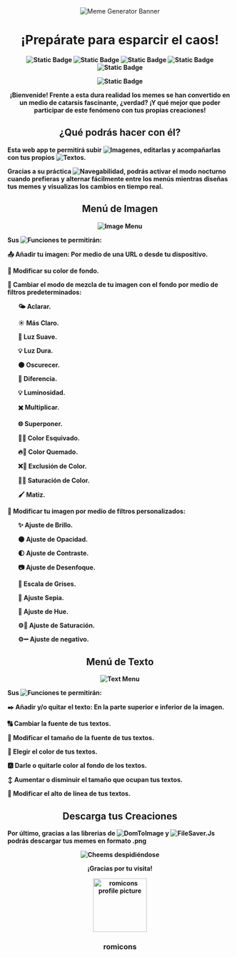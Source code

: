 <div align="center">

<img src="https://i.imgur.com/Jkq9aXD.png" alt="Meme Generator Banner">
  
</div>

<h1 align="center"><b>¡Prepárate para esparcir el caos!</h1>

<div align="center">
  
![Static Badge](https://img.shields.io/badge/HTML5-%232e1437)
![Static Badge](https://img.shields.io/badge/CSS3-%2351425f)
![Static Badge](https://img.shields.io/badge/JS-%23948e99)
![Static Badge](https://img.shields.io/badge/Responsive_Design-%23cad1c3)
![Static Badge](https://img.shields.io/badge/Accessibility-%23e7eed0)


![Static Badge](https://img.shields.io/badge/STATUS-FINISHED-green)

</div>

<p align="center">¡Bienvenide! Frente a esta dura realidad los memes se han convertido en un medio de catarsis fascinante, ¿verdad? ¡Y qué mejor que poder participar de este fenómeno con tus propias creaciones!</p>

<h2 align="center">¿Qué podrás hacer con él?</h2>


<p> Esta web app te permitirá subir <img alt="Imagenes" src="https://img.shields.io/badge/IMAGENES-%2351425f">, editarlas y acompañarlas con tus propios <img alt="Textos" src="https://img.shields.io/badge/TEXTOS-%23cad1c3">.</p>
<p>Gracias a su práctica <img alt="Navegabilidad" src="https://img.shields.io/badge/NAVEGABILIDAD-%23948e99">, podrás activar el modo nocturno cuando prefieras y alternar fácilmente entre los menús mientras diseñas tus memes y visualizas los cambios en tiempo real.</p>

<h2 align="center">Menú de Imagen</h2>

<div align="center">

<img src="https://i.imgur.com/N1MjnkQ.png" alt="Image Menu">
  
</div>


<p> Sus <img alt="Funciones" src="https://img.shields.io/badge/FUNCIONES-%23e7eed0"> te permitirán:</p>

📤 Añadir tu imagen: Por medio de una URL o desde tu dispositivo.
  
🎨 Modificar su color de fondo.

🔄 Cambiar el modo de mezcla de tu imagen con el fondo por medio de filtros predeterminados:

<ul>
  
  🌤️ Aclarar.
  
  ☀️ Más Claro.
  
  🌅 Luz Suave.
  
  💡 Luz Dura.
  
  🌑 Oscurecer.
  
  🔗 Diferencia.
  
  💡 Luminosidad.
  
  ✖️ Multiplicar.
  
  🌐 Superponer.
  
  🚫🎨 Color Esquivado.
  
  🔥🎨 Color Quemado.
  
  ❌🎨 Exclusión de Color.
  
  🌈🎨 Saturación de Color.
  
  🖌️ Matiz.

</ul>

🔧 Modificar tu imagen por medio de filtros personalizados:

<ul>
  
  ✨ Ajuste de Brillo.
  
  🌑 Ajuste de Opacidad.
  
  🌓 Ajuste de Contraste.
  
  📷 Ajuste de Desenfoque.
  
  🔘 Escala de Grises.
  
  📜 Ajuste Sepia.
      
  🌈 Ajuste de Hue.
      
  ⚙️🎨 Ajuste de Saturación.
      
  ⚙️➖ Ajuste de negativo.

</ul>

<h2 align="center">Menú de Texto</h2>

<div align="center">

<img src="https://i.imgur.com/dFWsxVS.png" alt="Text Menu">
  
</div>


<p> Sus <img alt="Funciones" src="https://img.shields.io/badge/FUNCIONES-%2351425f"> te permitirán:</p>

✒️ Añadir y/o quitar el texto: En la parte superior e inferior de la imagen.

🔠 Cambiar la fuente de tus textos.

📐 Modificar el tamaño de la fuente de tus textos.

📝 Elegir el color de tus textos.

🅰️ Darle o quitarle color al fondo de los textos.

↕️ Aumentar o disminuir el tamaño que ocupan tus textos.

📐 Modificar el alto de línea de tus textos.

</ul>

<h2 align="center">Descarga tus Creaciones</h2>


<p> Por último, gracias a las librerias de <img alt="DomToImage" src="https://img.shields.io/badge/DomToImage-%232e1437"> y <img alt="FileSaver.Js" src="https://img.shields.io/badge/FileSaver-%23e7eed0"> podrás descargar tus memes en formato .png</p>


<div align="center">

<img src="https://i.imgur.com/AGghueU.png" alt="Cheems despidiéndose">
  
</div>


<p align="center"> ¡Gracias por tu visita! </p>

<div align="center">

<img src="https://i.imgur.com/9kfXeAJ.png" width=120px alt="romicons profile picture">

</div>

<h3 align="center">romicons</h3>
